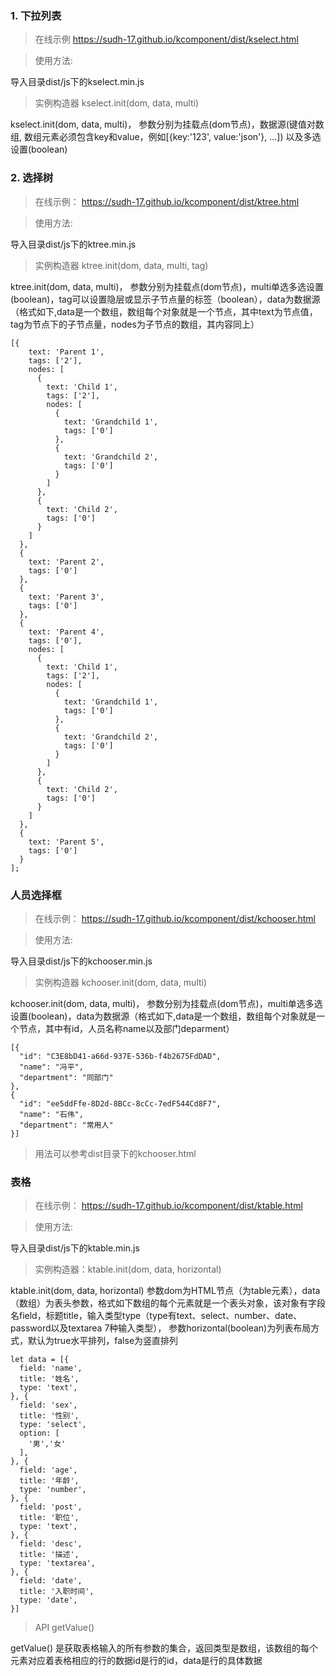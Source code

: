 ### 1. 下拉列表
> 在线示例 https://sudh-17.github.io/kcomponent/dist/kselect.html

> 使用方法:

导入目录dist/js下的kselect.min.js

>实例构造器  kselect.init(dom, data, multi)

kselect.init(dom, data, multi)， 参数分别为挂载点(dom节点)，数据源(键值对数组, 数组元素必须包含key和value，例如[{key:'123', value:'json'}, ...]) 以及多选设置(boolean)

### 2. 选择树
> 在线示例： https://sudh-17.github.io/kcomponent/dist/ktree.html

> 使用方法:

导入目录dist/js下的ktree.min.js

>实例构造器  ktree.init(dom, data, multi, tag)

ktree.init(dom, data, multi)， 参数分别为挂载点(dom节点)，multi单选多选设置(boolean)，tag可以设置隐层或显示子节点量的标签（boolean），data为数据源（格式如下,data是一个数组，数组每个对象就是一个节点，其中text为节点值，tag为节点下的子节点量，nodes为子节点的数组，其内容同上）
```
[{
    text: 'Parent 1',
    tags: ['2'],
    nodes: [
      {
        text: 'Child 1',
        tags: ['2'],
        nodes: [
          {
            text: 'Grandchild 1',
            tags: ['0']
          },
          {
            text: 'Grandchild 2',
            tags: ['0']
          }
        ]
      },
      {
        text: 'Child 2',
        tags: ['0']
      }
    ]
  },
  {
    text: 'Parent 2',
    tags: ['0']
  },
  {
    text: 'Parent 3',
    tags: ['0']
  },
  {
    text: 'Parent 4',
    tags: ['0'],
    nodes: [
      {
        text: 'Child 1',
        tags: ['2'],
        nodes: [
          {
            text: 'Grandchild 1',
            tags: ['0']
          },
          {
            text: 'Grandchild 2',
            tags: ['0']
          }
        ]
      },
      {
        text: 'Child 2',
        tags: ['0']
      }
    ]
  },
  {
    text: 'Parent 5',
    tags: ['0']
  }
];
```

### 人员选择框
> 在线示例： https://sudh-17.github.io/kcomponent/dist/kchooser.html

> 使用方法:

导入目录dist/js下的kchooser.min.js

>实例构造器  kchooser.init(dom, data, multi)

kchooser.init(dom, data, multi)， 参数分别为挂载点(dom节点)，multi单选多选设置(boolean)，data为数据源（格式如下,data是一个数组，数组每个对象就是一个节点，其中有id，人员名称name以及部门deparment）
```
[{
  "id": "C3E8bD41-a66d-937E-536b-f4b2675FdDAD",
  "name": "冯平",
  "department": "同部门"
},
{
  "id": "ee5ddFfe-8D2d-8BCc-8cCc-7edF544Cd8F7",
  "name": "石伟",
  "department": "常用人"
}]
```
>用法可以参考dist目录下的kchooser.html

### 表格
> 在线示例： https://sudh-17.github.io/kcomponent/dist/ktable.html

> 使用方法:


导入目录dist/js下的ktable.min.js

>实例构造器：ktable.init(dom, data, horizontal)

ktable.init(dom, data, horizontal) 参数dom为HTML节点（为table元素），data（数组）为表头参数，格式如下数组的每个元素就是一个表头对象，该对象有字段名field，标题title，输入类型type（type有text、select、number、date、password以及textarea 7种输入类型）， 参数horizontal(boolean)为列表布局方式，默认为true水平排列，false为竖直排列

```
let data = [{
  field: 'name',
  title: '姓名',
  type: 'text',
}, {
  field: 'sex',
  title: '性别',
  type: 'select',
  option: [
    '男','女'
  ],
}, {
  field: 'age',
  title: '年龄',
  type: 'number',
}, {
  field: 'post',
  title: '职位',
  type: 'text',
}, {
  field: 'desc',
  title: '描述',
  type: 'textarea',
}, {
  field: 'date',
  title: '入职时间',
  type: 'date',
}]
```
> API  getValue()

getValue() 是获取表格输入的所有参数的集合，返回类型是数组，该数组的每个元素对应着表格相应的行的数据id是行的id，data是行的具体数据
